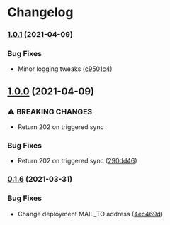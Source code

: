 # Changelog

### [1.0.1](https://www.github.com/magna5/lm2cw/compare/v1.0.0...v1.0.1) (2021-04-09)


### Bug Fixes

* Minor logging tweaks ([c9501c4](https://www.github.com/magna5/lm2cw/commit/c9501c40de57f3719fe40e5eb75ffa8ce5813339))

## [1.0.0](https://www.github.com/magna5/lm2cw/compare/v0.1.6...v1.0.0) (2021-04-09)


### ⚠ BREAKING CHANGES

* Return 202 on triggered sync

### Bug Fixes

* Return 202 on triggered sync ([290dd46](https://www.github.com/magna5/lm2cw/commit/290dd46342dafdb117c9bcd97c7fa58ca6037b99))

### [0.1.6](https://www.github.com/magna5/lm2cw/compare/0.1.5...v0.1.6) (2021-03-31)


### Bug Fixes

* Change deployment MAIL_TO address ([4ec469d](https://www.github.com/magna5/lm2cw/commit/4ec469d7b51dec66728f392d227a9674b7a8a078))
